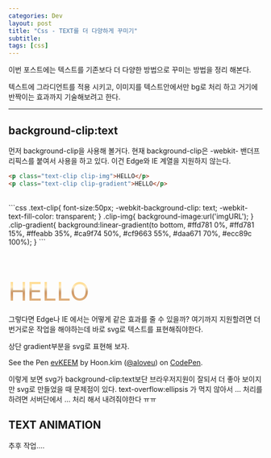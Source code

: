 ```yaml
---
categories: Dev
layout: post
title: "Css - TEXT를 더 다양하게 꾸미기"
subtitle: 
tags: [css]
---
```

이번 포스트에는 텍스트를 기존보다 더 다양한 방법으로 꾸미는 방법을 정리 해본다.
<!--more-->

텍스트에 그라디언트를 적용 시키고, 이미지를 텍스트안에서만 bg로 처리 하고 거기에 반짝이는 효과까지 기술해보려고 한다.
<hr />

## background-clip:text
먼저 background-clip을 사용해 볼거다. 현재 background-clip은 -webkit- 밴더프리픽스를 붙여서 사용을 하고 있다. 이건 Edge와 IE 계열을 지원하지 않는다.

```html
<p class="text-clip clip-img">HELLO</p>
<p class="text-clip clip-gradient">HELLO</p>
```
<br>
```css
.text-clip{
    font-size:50px;
    -webkit-background-clip: text;
    -webkit-text-fill-color: transparent;
}
.clip-img{
    background-image:url('imgURL');
}
.clip-gradient{
    background:linear-gradient(to bottom, #ffd781 0%, #ffd781 15%, #ffeabb 35%, #ca9f74 50%, #cf9663 55%, #daa671 70%, #ecc89c 100%);
}
```

<p class="text-clip clip-img">HELLO</p>
<p class="text-clip clip-gradient">HELLO</p>

그렇다면 Edge나 IE 에서는 어떻게 같은 효과를 줄 수 있을까? 여기까지 지원할려면 더 번거로운 작업을 해야하는데 바로 svg로 텍스트를 표현해줘야한다.

상단 gradient부분을 svg로 표현해 보자.

<p data-height="300" data-theme-id="28545" data-slug-hash="evKEEM" data-default-tab="html,result" data-user="aloveu" data-embed-version="2" data-pen-title="evKEEM" class="codepen">See the Pen <a href="https://codepen.io/aloveu/pen/evKEEM/">evKEEM</a> by Hoon.kim (<a href="http://codepen.io/aloveu">@aloveu</a>) on <a href="http://codepen.io">CodePen</a>.</p>
<script async src="https://production-assets.codepen.io/assets/embed/ei.js"></script>
<style>
.text-clip{
    font-size:50px;
    -webkit-background-clip: text;
    -webkit-text-fill-color: transparent;
    margin:0 !important;
}
.clip-img{
    background-image:url(/assets/img/post/img_textStyle01.jpg);
}
.clip-gradient{
    background-image:linear-gradient(to bottom, #ffd781 0%, #ffd781 15%, #ffeabb 35%, #ca9f74 50%, #cf9663 55%, #daa671 70%, #ecc89c 100%);
}
</style>

이렇게 보면 svg가 background-clip:text보단 브라우저지원이 잘되서 더 좋아 보이지만 svg로 만들었을 때 문제점이 있다. text-overflow:ellipsis 가 먹지 않아서 ... 처리를 하려면 서버단에서 ... 처리 해서 내려줘야한다 ㅠㅠ

## TEXT ANIMATION
추후 작업....